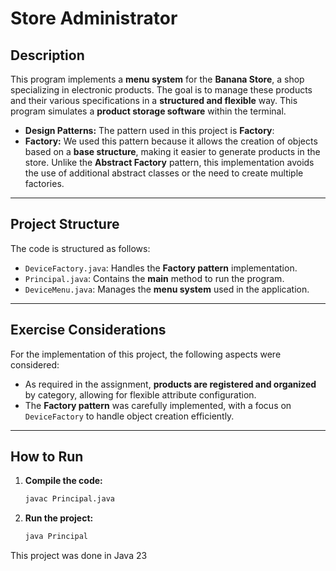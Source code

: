 # **Store Administrator**  

## **Description**  
This program implements a **menu system** for the **Banana Store**, a shop specializing in electronic products. The goal is to manage these products and their various specifications in a **structured and flexible** way. This program simulates a **product storage software** within the terminal.  

- **Design Patterns:** The pattern used in this project is **Factory**:  
- **Factory:** We used this pattern because it allows the creation of objects based on a **base structure**, making it easier to generate products in the store. Unlike the **Abstract Factory** pattern, this implementation avoids the use of additional abstract classes or the need to create multiple factories.  

---

## **Project Structure**  
The code is structured as follows:  

- `DeviceFactory.java`: Handles the **Factory pattern** implementation.  
- `Principal.java`: Contains the **main** method to run the program.  
- `DeviceMenu.java`: Manages the **menu system** used in the application.  

---

## **Exercise Considerations**  

For the implementation of this project, the following aspects were considered:  

- As required in the assignment, **products are registered and organized** by category, allowing for flexible attribute configuration.  
- The **Factory pattern** was carefully implemented, with a focus on `DeviceFactory` to handle object creation efficiently.  

---

## **How to Run**  

1. **Compile the code:**  
   ```bash
   javac Principal.java

   ```
2. **Run the project:**  
   ```bash
   java Principal
   ```
This project was done in Java 23

